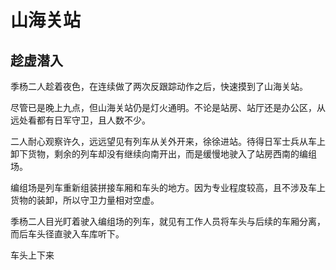 # 山海关站

## 趁虚潜入

季杨二人趁着夜色，在连续做了两次反跟踪动作之后，快速摸到了山海关站。

尽管已是晚上九点，但山海关站仍是灯火通明。不论是站房、站厅还是办公区，从远处看都有日军守卫，且人数不少。

二人耐心观察许久，远远望见有列车从关外开来，徐徐进站。待得日军士兵从车上卸下货物，剩余的列车却没有继续向南开出，而是缓慢地驶入了站房西南的编组场。

编组场是列车重新组装拼接车厢和车头的地方。因为专业程度较高，且不涉及车上货物的装卸，所以守卫力量相对空虚。

季杨二人目光盯着驶入编组场的列车，就见有工作人员将车头与后续的车厢分离，而后车头径直驶入车库听下。

车头上下来

<!-- ![01](../../../../images/01.jpg "东北华北示意图") -->

